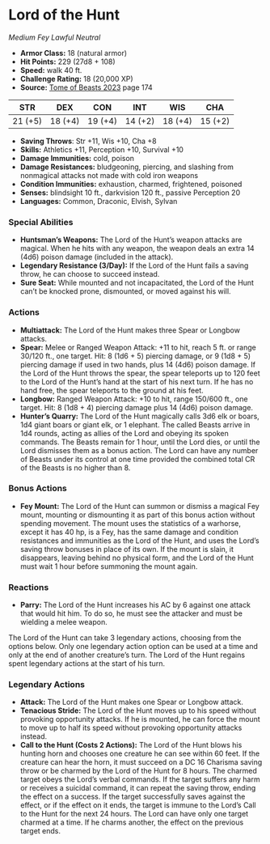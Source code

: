 # Lord of the Hunt

*Medium* *Fey* *Lawful Neutral*

- **Armor Class:** 18 (natural armor)
- **Hit Points:** 229 (27d8 + 108)
- **Speed:** walk 40 ft.
- **Challenge Rating:** 18 (20,000 XP)
- **Source:** [Tome of Beasts 2023](https://koboldpress.com/kpstore/product/tome-of-beasts-1-2023-edition/) page 174

| STR | DEX | CON | INT | WIS | CHA |
| --- | --- | --- | --- | --- | --- |
| 21 (+5) | 18 (+4) | 19 (+4) | 14 (+2) | 18 (+4) | 15 (+2) |

- **Saving Throws**: Str +11, Wis +10, Cha +8
- **Skills:** Athletics +11, Perception +10, Survival +10
- **Damage Immunities:** cold, poison
- **Damage Resistances:** bludgeoning, piercing, and slashing from nonmagical attacks not made with cold iron weapons
- **Condition Immunities:** exhaustion, charmed, frightened, poisoned
- **Senses:** blindsight 10 ft., darkvision 120 ft., passive Perception 20
- **Languages:** Common, Draconic, Elvish, Sylvan

### Special Abilities

- **Huntsman’s Weapons:** The Lord of the Hunt’s weapon attacks are magical. When he hits with any weapon, the weapon deals an extra 14 (4d6) poison damage (included in the attack).
- **Legendary Resistance (3/Day):** If the Lord of the Hunt fails a saving throw, he can choose to succeed instead.
- **Sure Seat:** While mounted and not incapacitated, the Lord of the Hunt can’t be knocked prone, dismounted, or moved against his will.

### Actions

- **Multiattack:** The Lord of the Hunt makes three Spear or Longbow attacks.
- **Spear:** Melee or Ranged Weapon Attack: +11 to hit, reach 5 ft. or range 30/120 ft., one target. Hit: 8 (1d6 + 5) piercing damage, or 9 (1d8 + 5) piercing damage if used in two hands, plus 14 (4d6) poison damage. If the Lord of the Hunt throws the spear, the spear teleports up to 120 feet to the Lord of the Hunt’s hand at the start of his next turn. If he has no hand free, the spear teleports to the ground at his feet.
- **Longbow:** Ranged Weapon Attack: +10 to hit, range 150/600 ft., one target. Hit: 8 (1d8 + 4) piercing damage plus 14 (4d6) poison damage.
- **Hunter’s Quarry:** The Lord of the Hunt magically calls 3d6 elk or boars, 1d4 giant boars or giant elk, or 1 elephant. The called Beasts arrive in 1d4 rounds, acting as allies of the Lord and obeying its spoken commands. The Beasts remain for 1 hour, until the Lord dies, or until the Lord dismisses them as a bonus action. The Lord can have any number of Beasts under its control at one time provided the combined total CR of the Beasts is no higher than 8.

### Bonus Actions

- **Fey Mount:** The Lord of the Hunt can summon or dismiss a magical Fey mount, mounting or dismounting it as part of this bonus action without spending movement. The mount uses the statistics of a warhorse, except it has 40 hp, is a Fey, has the same damage and condition resistances and immunities as the Lord of the Hunt, and uses the Lord’s saving throw bonuses in place of its own. If the mount is slain, it disappears, leaving behind no physical form, and the Lord of the Hunt must wait 1 hour before summoning the mount again.

### Reactions

- **Parry:** The Lord of the Hunt increases his AC by 6 against one attack that would hit him. To do so, he must see the attacker and must be wielding a melee weapon.

The Lord of the Hunt can take 3 legendary actions, choosing from the options below. Only one legendary action option can be used at a time and only at the end of another creature’s turn. The Lord of the Hunt regains spent legendary actions at the start of his turn.

### Legendary Actions

- **Attack:** The Lord of the Hunt makes one Spear or Longbow attack.
- **Tenacious Stride:** The Lord of the Hunt moves up to his speed without provoking opportunity attacks. If he is mounted, he can force the mount to move up to half its speed without provoking opportunity attacks instead.
- **Call to the Hunt (Costs 2 Actions):** The Lord of the Hunt blows his hunting horn and chooses one creature he can see within 60 feet. If the creature can hear the horn, it must succeed on a DC 16 Charisma saving throw or be charmed by the Lord of the Hunt for 8 hours. The charmed target obeys the Lord’s verbal commands. If the target suffers any harm or receives a suicidal command, it can repeat the saving throw, ending the effect on a success. If the target successfully saves against the effect, or if the effect on it ends, the target is immune to the Lord’s Call to the Hunt for the next 24 hours. The Lord can have only one target charmed at a time. If he charms another, the effect on the previous target ends.
